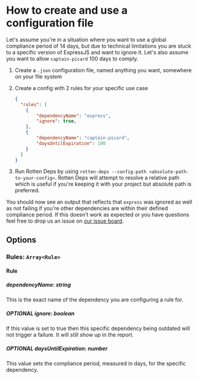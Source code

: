 # How to create and use a configuration file

Let's assume you're in a situation where you want to use a global compliance period of 14 days, but due to technical limitations you are stuck to a specific version of ExpressJS and want to ignore it. Let's also assume you want to allow `captain-picard` 100 days to comply.

1. Create a `.json` configuration file, named anything you want, somewhere on your file system
2. Create a config with 2 rules for your specific use case

    ```json
    {
      "rules": [
        {
            "dependencyName": "express",
            "ignore": true,
        },
        {
            "dependencyName": "captain-picard",
            "daysUntilExpiration": 100
        }
      ]
    }
    ```

3. Run Rotten Deps by using `rotten-deps --config-path <absolute-path-to-your-config>`. Rotten Deps will attempt to resolve a relative path which is useful if you're keeping it with your project but absolute path is preferred.

You should now see an output that reflects that `express` was ignored as well as not failing if you're other dependencies are within their defined compliance period. If this doesn't work as expected or you have questions feel free to drop us an issue on [our issue board](https://github.com/ominestre/rotten-deps/issues).

## Options

### Rules: `Array<Rule>`

#### Rule

##### dependencyName: string

This is the exact name of the dependency you are configuring a rule for.

##### OPTIONAL ignore: boolean

If this value is set to true then this specific dependency being outdated will not trigger a failure. It will still show up in the report.

##### OPTIONAL daysUntilExpiration: number

This value sets the compliance period, measured in days, for the specific dependency.
